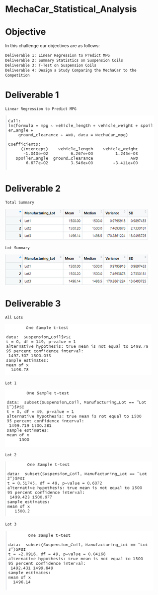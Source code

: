 # MechaCar_Statistical_Analysis


# Objective

In this challenge our objectives are as follows:

	Deliverable 1: Linear Regression to Predict MPG
	Deliverable 2: Summary Statistics on Suspension Coils
	Deliverable 3: T-Test on Suspension Coils
	Deliverable 4: Design a Study Comparing the MechaCar to the Competition

# Deliverable 1

	Linear Regression to Predict MPG

![Linear Regression](https://github.com/ljohnson1212/MechaCar_Statistical_Analysis/blob/main/Dev1_linear_regression.png)

# Deliverable 2

	Total Summary

![Total Summary](https://github.com/ljohnson1212/MechaCar_Statistical_Analysis/blob/main/Dev2_lot_stat_summary.png)

	

	Lot Summary

![Lot Summary](https://github.com/ljohnson1212/MechaCar_Statistical_Analysis/blob/main/Dev2_lot_stat_summary.png)

# Deliverable 3

	All Lots

![All Lots](https://github.com/ljohnson1212/MechaCar_Statistical_Analysis/blob/main/Dev3_all_lots.png)

	Lot 1

![Lot 1](https://github.com/ljohnson1212/MechaCar_Statistical_Analysis/blob/main/Dev3_lot_1.png)

	Lot 2

![Lot 2](https://github.com/ljohnson1212/MechaCar_Statistical_Analysis/blob/main/Dev3_lot_2.png)

	Lot 3

![Lot 3](https://github.com/ljohnson1212/MechaCar_Statistical_Analysis/blob/main/Dev3_lot_3.png)






